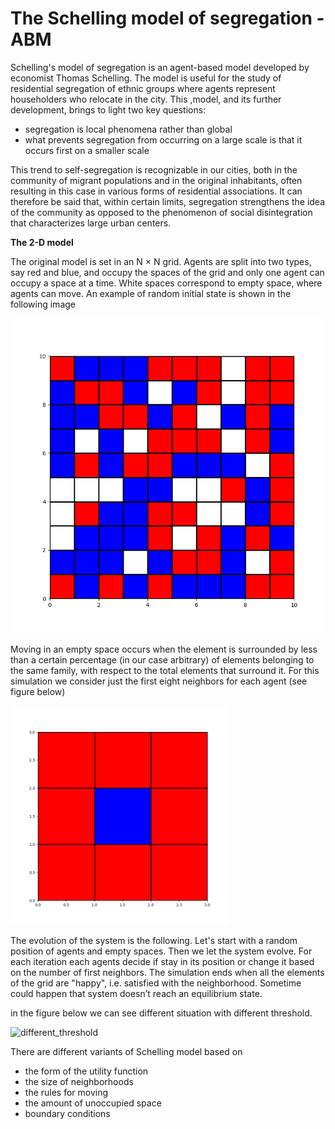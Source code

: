 # The Schelling model of segregation - ABM

Schelling's model of segregation is an agent-based model developed by economist Thomas Schelling. The model is useful for the study of residential segregation of ethnic groups where agents represent householders who relocate in the city. This ,model, and its further development, brings to light two key questions: 
* segregation is local phenomena rather than global
* what prevents segregation from occurring on a large scale is that it occurs first on a smaller scale

This trend to self-segregation is recognizable in our cities, both in the community of migrant populations and in the original inhabitants, often resulting in this case in various forms of residential associations. It can therefore be said that, within certain limits, segregation strengthens the idea of the community as opposed to the phenomenon of social disintegration that characterizes large urban centers.

**The 2-D model**

The original model is set in an N × N grid. Agents are split into two types, say red and blue, and occupy the spaces of the grid and only one agent can occupy a space at a time. White spaces correspond to empty space, where agents can move. An example of random initial state is shown in the following image

<img src="images/0.png" alt="random_initial_state" width="650"/>

Moving in an empty space occurs when the element is surrounded by less than a certain percentage (in our case arbitrary) of elements belonging to the same family, with respect to the total elements that surround it. For this simulation we consider just the first eight neighbors for each agent (see figure below)

<img src="images/neighbors.png" alt="eight_neighbors" width="350"/>

The evolution of the system is the following. Let's start with a random position of agents and empty spaces. Then we let the system evolve. For each iteration each agents decide if stay in its position or change it based on the number of first neighbors. The simulation ends when all the elements of the grid are "happy", i.e. satisfied with the neighborhood. Sometime could happen that system doesn’t reach an equilibrium state.

in the figure below we can see different situation with different threshold. 

<img src="images/defferent_case.png" alt="different_threshold" width="350"/>

There are different variants of Schelling model based on 

* the form of the utility function
* the size of neighborhoods
* the rules for moving
* the amount of unoccupied space
* boundary conditions


